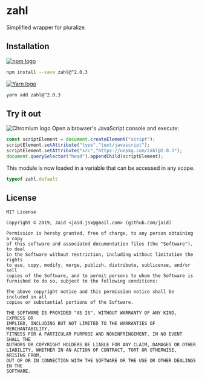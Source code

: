 # zahl


Simplified wrapper for pluralize.

## Installation
<a href='https://npmjs.com/package/zahl'><img alt='npm logo' src='https://github.com/Jaid/action-readme/raw/master/images/base-assets/npm.png'/></a>
```bash
npm install --save zahl@^2.0.3
```
<a href='https://yarnpkg.com/package/zahl'><img alt='Yarn logo' src='https://github.com/Jaid/action-readme/raw/master/images/base-assets/yarn.png'/></a>
```bash
yarn add zahl@^2.0.3
```


## Try it out
<img alt='Chromium logo' src='https://github.com/Jaid/action-readme/raw/master/images/base-assets/browser.png'/>
Open a browser's JavaScript console and execute:

```javascript
const scriptElement = document.createElement("script");
scriptElement.setAttribute("type","text/javascript");
scriptElement.setAttribute("src","https://unpkg.com/zahl@2.0.3");
document.querySelector("head").appendChild(scriptElement);
```

This module is now loaded in a variable that can be accessed in any scope.

```javascript
typeof zahl.default
```


## License
```text
MIT License

Copyright © 2019, Jaid <jaid.jsx@gmail.com> (github.com/jaid)

Permission is hereby granted, free of charge, to any person obtaining a copy
of this software and associated documentation files (the "Software"), to deal
in the Software without restriction, including without limitation the rights
to use, copy, modify, merge, publish, distribute, sublicense, and/or sell
copies of the Software, and to permit persons to whom the Software is
furnished to do so, subject to the following conditions:

The above copyright notice and this permission notice shall be included in all
copies or substantial portions of the Software.

THE SOFTWARE IS PROVIDED "AS IS", WITHOUT WARRANTY OF ANY KIND, EXPRESS OR
IMPLIED, INCLUDING BUT NOT LIMITED TO THE WARRANTIES OF MERCHANTABILITY,
FITNESS FOR A PARTICULAR PURPOSE AND NONINFRINGEMENT. IN NO EVENT SHALL THE
AUTHORS OR COPYRIGHT HOLDERS BE LIABLE FOR ANY CLAIM, DAMAGES OR OTHER
LIABILITY, WHETHER IN AN ACTION OF CONTRACT, TORT OR OTHERWISE, ARISING FROM,
OUT OF OR IN CONNECTION WITH THE SOFTWARE OR THE USE OR OTHER DEALINGS IN THE
SOFTWARE.
```
